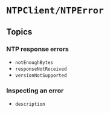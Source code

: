 # ``NTPClient/NTPError``

## Topics

### NTP response errors

- ``notEnoughBytes``
- ``responseNotReceived``
- ``versionNotSupported``

### Inspecting an error

- ``description``
